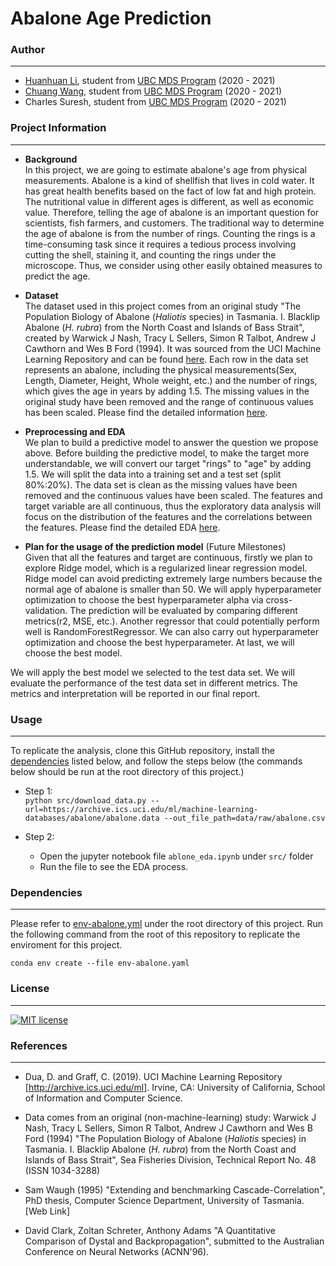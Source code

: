 # Abalone Age Prediction
### Author
---
- [Huanhuan Li](https://www.linkedin.com/in/huanhuanli1003/), student from [UBC MDS Program](https://masterdatascience.ubc.ca/) (2020 - 2021)
- [Chuang Wang](https://www.linkedin.com/in/chuangw/), student from [UBC MDS Program](https://masterdatascience.ubc.ca/) (2020 - 2021)
- Charles Suresh, student from [UBC MDS Program](https://masterdatascience.ubc.ca/) (2020 - 2021)
### Project Information
---

- **Background**   
In this project, we are going to estimate abalone's age from physical measurements. Abalone is a kind of shellfish that lives in cold water. It has great health benefits based on the fact of low fat and high protein. The nutritional value in different ages is different, as well as economic value. Therefore, telling the age of abalone is an important question for scientists, fish farmers, and customers. The traditional way to determine the age of abalone is from the number of rings. Counting the rings is a time-consuming task since it requires a tedious process involving cutting the shell, staining it, and counting the rings under the microscope. Thus, we consider using other easily obtained measures to predict the age. 

- **Dataset**  
The dataset used in this project comes from an original study "The Population Biology of Abalone (_Haliotis_ species) in Tasmania. I. Blacklip Abalone (_H. rubra_) from the North Coast and Islands of Bass Strait", created by Warwick J Nash, Tracy L Sellers, Simon R Talbot, Andrew J Cawthorn and Wes B Ford (1994). It was sourced from the UCI Machine Learning Repository and can be found [here](http://archive.ics.uci.edu/ml/machine-learning-databases/abalone/). Each row in the data set represents an abalone, including the physical measurements(Sex, Length, Diameter, Height, Whole weight, etc.) and the number of rings, which gives the age in years by adding 1.5. The missing values in the original study have been removed and the range of continuous values has been scaled. Please find the detailed information [here](http://archive.ics.uci.edu/ml/datasets/Abalone?pagewanted=all).

- **Preprocessing and EDA**  
We plan to build a predictive model to answer the question we propose above. Before building the predictive model, to make the target more understandable, we will convert our target "rings" to "age" by adding 1.5. We will split the data into a training set and a test set (split 80%:20%). The data set is clean as the missing values have been removed and the continuous values have been scaled. The features and target variable are all continuous, thus the exploratory data analysis will focus on the distribution of the features and the correlations between the features. Please find the detailed EDA [here](https://github.com/UBC-MDS/Abalone_Age_Prediction/blob/main/src/abalone_eda.ipynb).

- **Plan for the usage of the prediction model** (Future Milestones)        
Given that all the features and target are continuous, firstly we plan to explore Ridge model, which is a regularized linear regression model. Ridge model can avoid predicting extremely large numbers because the normal age of abalone is smaller than 50. We will apply hyperparameter optimization to choose the best hyperparameter alpha via cross-validation. The prediction will be evaluated by comparing different metrics(r2, MSE, etc.). Another regressor that could potentially perform well is RandomForestRegressor. We can also carry out hyperparameter optimization and choose the best hyperparameter. At last, we will choose the best model.

We will apply the best model we selected to the test data set. We will evaluate the performance of the test data set in different metrics. The metrics and interpretation will be reported in our final report.


### Usage
---
To replicate the analysis, clone this GitHub repository, install the [dependencies](#dependencies) listed below, and follow the steps below (the commands below should be run at the root directory of this project.)

- Step 1:   
`python src/download_data.py --url=https://archive.ics.uci.edu/ml/machine-learning-databases/abalone/abalone.data --out_file_path=data/raw/abalone.csv`

- Step 2:   
  - Open the jupyter notebook file `ablone_eda.ipynb` under `src/` folder
  - Run the file to see the EDA process.
### Dependencies
---
Please refer to [env-abalone.yml](/env-abalone.yml) under the root directory of this project.
Run the following command from the root of this repository to replicate the enviroment for this project.

`conda env create --file env-abalone.yaml`
### **License**
---
[![MIT license](https://img.shields.io/badge/License-MIT-blue.svg)](https://github.com/UBC-MDS/Abalone_Age_Prediction/blob/main/LICENSE)

### References
---
<div id="refs" class="references">

<div id="ref-Dua2019">

- Dua, D. and Graff, C. (2019). UCI Machine Learning Repository [http://archive.ics.uci.edu/ml]. Irvine, CA: University of California, School of Information and Computer Science.

- Data comes from an original (non-machine-learning) study:
Warwick J Nash, Tracy L Sellers, Simon R Talbot, Andrew J Cawthorn and Wes B Ford (1994)
"The Population Biology of Abalone (_Haliotis_ species) in Tasmania. I. Blacklip Abalone (_H. rubra_) from the North Coast and Islands of Bass Strait",
Sea Fisheries Division, Technical Report No. 48 (ISSN 1034-3288)

- Sam Waugh (1995) "Extending and benchmarking Cascade-Correlation", PhD thesis, Computer Science Department, University of Tasmania.
[Web Link]

- David Clark, Zoltan Schreter, Anthony Adams "A Quantitative Comparison of Dystal and Backpropagation", submitted to the Australian Conference on Neural Networks (ACNN'96).

</div>

</div>